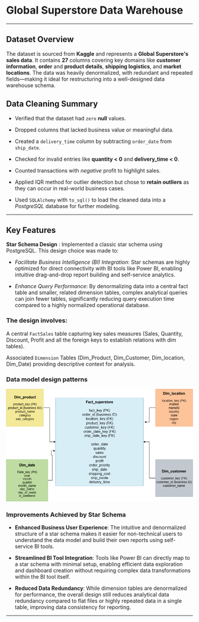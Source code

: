 # Global Superstore Data Warehouse
---

## Dataset Overview

The dataset is sourced from **Kaggle** and represents a **Global Superstore's sales data**.
It contains **27** columns covering key domains like **customer information**, **order** and **product details**, **shipping logistics**, and **market locations**.
The data was heavily denormalized, with redundant and repeated fields—making it ideal for restructuring into a well-designed data warehouse schema.


## Data Cleaning Summary

- Verified that the dataset had `zero` **null** values.

- Dropped columns that lacked business value or meaningful data.

- Created a `delivery_time` column by subtracting `order_date` from `ship_date`.

- Checked for invalid entries like **quantity < 0** and **delivery_time < 0**.

- Counted transactions with *negative* profit to highlight sales.

- Applied IQR method for outlier detection but chose to **retain outliers** as they can occur in real-world business cases.

- Used `SQLAlchemy` with `to_sql()` to load the cleaned data into a *PostgreSQL* database for further modeling.

---

## Key Features


**Star Schema Design** : Implemented a classic star schema using PostgreSQL. This design choice was made to:

- *Facilitate Business Intelligence (BI) Integration*: Star schemas are highly optimized for direct connectivity with BI tools like Power BI, enabling intuitive drag-and-drop report building and self-service analytics.

- *Enhance Query Performance*: By denormalizing data into a central fact table and smaller, related dimension tables, complex analytical queries can join fewer tables, significantly reducing query execution time compared to a highly normalized operational database.

### The design involves:

A central `FactSales` table capturing key sales measures (Sales, Quantity, Discount, Profit and all the foreign keys to establish relations with dim tables).

Associated `Dimension` Tables (Dim_Product, Dim_Customer, Dim_location, Dim_Date) providing descriptive context for analysis.


### Data model design patterns

![ERD diagram](./pngs/star%20schema%20ERD.png)


### Improvements Achieved by Star Schema

- **Enhanced Business User Experience**: The intuitive and denormalized structure of a star schema makes it easier for non-technical users to understand the data model and build their own reports using self-service BI tools.

- **Streamlined BI Tool Integration**: Tools like Power BI can directly map to a star schema with minimal setup, enabling efficient data exploration and dashboard creation without requiring complex data transformations within the BI tool itself.

- **Reduced Data Redundancy**: While dimension tables are denormalized for performance, the overall design still reduces analytical data redundancy compared to flat files or highly repeated data in a single table, improving data consistency for reporting.

---


